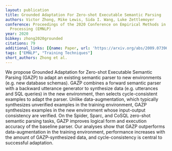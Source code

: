 ```yaml
---
layout: publication
title: Grounded Adaptation For Zero-shot Executable Semantic Parsing
authors: Victor Zhong, Mike Lewis, Sida I. Wang, Luke Zettlemoyer
conference: Proceedings of the 2020 Conference on Empirical Methods in Natural Language
  Processing (EMNLP)
year: 2020
bibkey: zhong2020grounded
citations: 79
additional_links: [{name: Paper, url: 'https://arxiv.org/abs/2009.07396'}]
tags: ["EMNLP", "Training Techniques"]
short_authors: Zhong et al.
---
```

We propose Grounded Adaptation for Zero-shot Executable Semantic Parsing
(GAZP) to adapt an existing semantic parser to new environments (e.g. new
database schemas). GAZP combines a forward semantic parser with a backward
utterance generator to synthesize data (e.g. utterances and SQL queries) in the
new environment, then selects cycle-consistent examples to adapt the parser.
Unlike data-augmentation, which typically synthesizes unverified examples in
the training environment, GAZP synthesizes examples in the new environment
whose input-output consistency are verified. On the Spider, Sparc, and CoSQL
zero-shot semantic parsing tasks, GAZP improves logical form and execution
accuracy of the baseline parser. Our analyses show that GAZP outperforms
data-augmentation in the training environment, performance increases with the
amount of GAZP-synthesized data, and cycle-consistency is central to successful
adaptation.